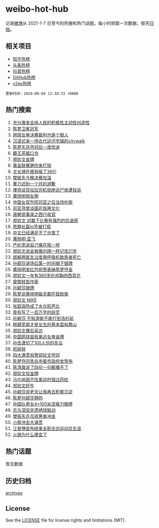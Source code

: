 # weibo-hot-hub

记录[微博](https://www.weibo.com)从 2021-1-7 日至今的热搜和热门话题。每小时抓取一次数据，按天[归档](archives)。

## 相关项目

- [知乎热榜](https://github.com/lonnyzhang423/zhihu-hot-hub)
- [头条热榜](https://github.com/lonnyzhang423/toutiao-hot-hub)
- [抖音热榜](https://github.com/lonnyzhang423/douyin-hot-hub)
- [GitHub热榜](https://github.com/lonnyzhang423/github-hot-hub)
- [v2ex热榜](https://github.com/lonnyzhang423/v2ex-hot-hub)


`更新时间：2024-08-04 12:18:23 +0800`

## 热门搜索

1. [充分激发全体人民的积极性主动性创造性](https://m.weibo.cn/search?containerid=100103type%3D1%26t%3D10%26q%3D%23%E5%85%85%E5%88%86%E6%BF%80%E5%8F%91%E5%85%A8%E4%BD%93%E4%BA%BA%E6%B0%91%E7%9A%84%E7%A7%AF%E6%9E%81%E6%80%A7%E4%B8%BB%E5%8A%A8%E6%80%A7%E5%88%9B%E9%80%A0%E6%80%A7%23&stream_entry_id=51&isnewpage=1&extparam=seat%3D1%26cate%3D10103%26q%3D%2523%25E5%2585%2585%25E5%2588%2586%25E6%25BF%2580%25E5%258F%2591%25E5%2585%25A8%25E4%25BD%2593%25E4%25BA%25BA%25E6%25B0%2591%25E7%259A%2584%25E7%25A7%25AF%25E6%259E%2581%25E6%2580%25A7%25E4%25B8%25BB%25E5%258A%25A8%25E6%2580%25A7%25E5%2588%259B%25E9%2580%25A0%25E6%2580%25A7%2523%26filter_type%3Drealtimehot%26dgr%3D0%26stream_entry_id%3D51%26c_type%3D51%26pos%3D0%26display_time%3D1722745101%26pre_seqid%3D172274510195507418158)
1. [陈梦卫冕冠军](https://m.weibo.cn/search?containerid=100103type%3D1%26t%3D10%26q%3D%23%E9%99%88%E6%A2%A6%E5%8D%AB%E5%86%95%E5%86%A0%E5%86%9B%23&stream_entry_id=31&isnewpage=1&extparam=seat%3D1%26cate%3D5001%26q%3D%2523%25E9%2599%2588%25E6%25A2%25A6%25E5%258D%25AB%25E5%2586%2595%25E5%2586%25A0%25E5%2586%259B%2523%26dgr%3D0%26stream_entry_id%3D31%26band_rank%3D1%26pos%3D0%26lcate%3D5001%26filter_type%3Drealtimehot%26flag%3D16%26c_type%3D31%26realpos%3D1%26display_time%3D1722745101%26pre_seqid%3D172274510195507418158)
1. [网球女单决赛裁判也是个狠人](https://m.weibo.cn/search?containerid=100103type%3D1%26t%3D10%26q%3D%23%E7%BD%91%E7%90%83%E5%A5%B3%E5%8D%95%E5%86%B3%E8%B5%9B%E8%A3%81%E5%88%A4%E4%B9%9F%E6%98%AF%E4%B8%AA%E7%8B%A0%E4%BA%BA%23&stream_entry_id=31&isnewpage=1&extparam=seat%3D1%26cate%3D5001%26q%3D%2523%25E7%25BD%2591%25E7%2590%2583%25E5%25A5%25B3%25E5%258D%2595%25E5%2586%25B3%25E8%25B5%259B%25E8%25A3%2581%25E5%2588%25A4%25E4%25B9%259F%25E6%2598%25AF%25E4%25B8%25AA%25E7%258B%25A0%25E4%25BA%25BA%2523%26dgr%3D0%26stream_entry_id%3D31%26band_rank%3D2%26pos%3D1%26lcate%3D5001%26filter_type%3Drealtimehot%26flag%3D0%26c_type%3D31%26realpos%3D2%26display_time%3D1722745101%26pre_seqid%3D172274510195507418158)
1. [沉浸式来一场古代运河市镇的citywalk](https://m.weibo.cn/search?containerid=100103type%3D1%26t%3D10%26q%3D%23%E6%B2%89%E6%B5%B8%E5%BC%8F%E6%9D%A5%E4%B8%80%E5%9C%BA%E5%8F%A4%E4%BB%A3%E8%BF%90%E6%B2%B3%E5%B8%82%E9%95%87%E7%9A%84citywalk%23&stream_entry_id=31&isnewpage=1&extparam=seat%3D1%26cate%3D5001%26q%3D%2523%25E6%25B2%2589%25E6%25B5%25B8%25E5%25BC%258F%25E6%259D%25A5%25E4%25B8%2580%25E5%259C%25BA%25E5%258F%25A4%25E4%25BB%25A3%25E8%25BF%2590%25E6%25B2%25B3%25E5%25B8%2582%25E9%2595%2587%25E7%259A%2584citywalk%2523%26dgr%3D0%26stream_entry_id%3D31%26band_rank%3D3%26pos%3D2%26lcate%3D5001%26filter_type%3Drealtimehot%26flag%3D1%26c_type%3D31%26realpos%3D3%26display_time%3D1722745101%26pre_seqid%3D172274510195507418158)
1. [陈梦东京夺冠后一度低迷](https://m.weibo.cn/search?containerid=100103type%3D1%26t%3D10%26q%3D%23%E9%99%88%E6%A2%A6%E4%B8%9C%E4%BA%AC%E5%A4%BA%E5%86%A0%E5%90%8E%E4%B8%80%E5%BA%A6%E4%BD%8E%E8%BF%B7%23&stream_entry_id=31&isnewpage=1&extparam=seat%3D1%26cate%3D5001%26q%3D%2523%25E9%2599%2588%25E6%25A2%25A6%25E4%25B8%259C%25E4%25BA%25AC%25E5%25A4%25BA%25E5%2586%25A0%25E5%2590%258E%25E4%25B8%2580%25E5%25BA%25A6%25E4%25BD%258E%25E8%25BF%25B7%2523%26dgr%3D0%26stream_entry_id%3D31%26band_rank%3D4%26pos%3D3%26lcate%3D5001%26filter_type%3Drealtimehot%26flag%3D1%26c_type%3D31%26realpos%3D4%26display_time%3D1722745101%26pre_seqid%3D172274510195507418158)
1. [霸王茶姬口令](https://m.weibo.cn/search?containerid=100103type%3D1%26t%3D10%26q%3D%23%E9%9C%B8%E7%8E%8B%E8%8C%B6%E5%A7%AC%E5%8F%A3%E4%BB%A4%23&stream_entry_id=31&isnewpage=1&extparam=seat%3D1%26cate%3D5001%26q%3D%2523%25E9%259C%25B8%25E7%258E%258B%25E8%258C%25B6%25E5%25A7%25AC%25E5%258F%25A3%25E4%25BB%25A4%2523%26dgr%3D0%26stream_entry_id%3D31%26band_rank%3D5%26pos%3D4%26lcate%3D5001%26filter_type%3Drealtimehot%26flag%3D1%26c_type%3D31%26realpos%3D5%26display_time%3D1722745101%26pre_seqid%3D172274510195507418158)
1. [郑钦文金牌](https://m.weibo.cn/search?containerid=100103type%3D1%26t%3D10%26q%3D%23%E9%83%91%E9%92%A6%E6%96%87%E9%87%91%E7%89%8C%23&stream_entry_id=31&isnewpage=1&extparam=seat%3D1%26cate%3D5001%26q%3D%2523%25E9%2583%2591%25E9%2592%25A6%25E6%2596%2587%25E9%2587%2591%25E7%2589%258C%2523%26dgr%3D0%26stream_entry_id%3D31%26band_rank%3D6%26pos%3D5%26lcate%3D5001%26filter_type%3Drealtimehot%26flag%3D16%26c_type%3D31%26realpos%3D6%26display_time%3D1722745101%26pre_seqid%3D172274510195507418158)
1. [黄金联赛邀你来打球](https://m.weibo.cn/search?containerid=100103type%3D1%26t%3D10%26q%3D%23%E9%BB%84%E9%87%91%E8%81%94%E8%B5%9B%E9%82%80%E4%BD%A0%E6%9D%A5%E6%89%93%E7%90%83%23&stream_entry_id=31&isnewpage=1&extparam=seat%3D1%26cate%3D5001%26q%3D%2523%25E9%25BB%2584%25E9%2587%2591%25E8%2581%2594%25E8%25B5%259B%25E9%2582%2580%25E4%25BD%25A0%25E6%259D%25A5%25E6%2589%2593%25E7%2590%2583%2523%26dgr%3D0%26stream_entry_id%3D31%26band_rank%3D7%26adid%3D249035%26lcate%3D5001%26filter_type%3Drealtimehot%26is_ad_pos%3D1%26c_type%3D31%26pos%3D6%26display_time%3D1722745101%26pre_seqid%3D172274510195507418158)
1. [尤长靖在披哥瘦了36斤](https://m.weibo.cn/search?containerid=100103type%3D1%26t%3D10%26q%3D%23%E5%B0%A4%E9%95%BF%E9%9D%96%E5%9C%A8%E6%8A%AB%E5%93%A5%E7%98%A6%E4%BA%8636%E6%96%A4%23&stream_entry_id=31&isnewpage=1&extparam=seat%3D1%26cate%3D5001%26q%3D%2523%25E5%25B0%25A4%25E9%2595%25BF%25E9%259D%2596%25E5%259C%25A8%25E6%258A%25AB%25E5%2593%25A5%25E7%2598%25A6%25E4%25BA%258636%25E6%2596%25A4%2523%26dgr%3D0%26stream_entry_id%3D31%26band_rank%3D7%26pos%3D7%26lcate%3D5001%26filter_type%3Drealtimehot%26flag%3D0%26c_type%3D31%26realpos%3D7%26display_time%3D1722745101%26pre_seqid%3D172274510195507418158)
1. [樊振东今晚决赛加油](https://m.weibo.cn/search?containerid=100103type%3D1%26t%3D10%26q%3D%23%E6%A8%8A%E6%8C%AF%E4%B8%9C%E4%BB%8A%E6%99%9A%E5%86%B3%E8%B5%9B%E5%8A%A0%E6%B2%B9%23&stream_entry_id=31&isnewpage=1&extparam=seat%3D1%26cate%3D5001%26q%3D%2523%25E6%25A8%258A%25E6%258C%25AF%25E4%25B8%259C%25E4%25BB%258A%25E6%2599%259A%25E5%2586%25B3%25E8%25B5%259B%25E5%258A%25A0%25E6%25B2%25B9%2523%26dgr%3D0%26stream_entry_id%3D31%26band_rank%3D8%26pos%3D8%26lcate%3D5001%26filter_type%3Drealtimehot%26flag%3D0%26c_type%3D31%26realpos%3D8%26display_time%3D1722745101%26pre_seqid%3D172274510195507418158)
1. [董力迟到一个月的道歉](https://m.weibo.cn/search?containerid=100103type%3D1%26t%3D10%26q%3D%23%E8%91%A3%E5%8A%9B%E8%BF%9F%E5%88%B0%E4%B8%80%E4%B8%AA%E6%9C%88%E7%9A%84%E9%81%93%E6%AD%89%23&stream_entry_id=31&isnewpage=1&extparam=seat%3D1%26cate%3D5001%26q%3D%2523%25E8%2591%25A3%25E5%258A%259B%25E8%25BF%259F%25E5%2588%25B0%25E4%25B8%2580%25E4%25B8%25AA%25E6%259C%2588%25E7%259A%2584%25E9%2581%2593%25E6%25AD%2589%2523%26dgr%3D0%26stream_entry_id%3D31%26band_rank%3D9%26pos%3D9%26lcate%3D5001%26filter_type%3Drealtimehot%26flag%3D0%26c_type%3D31%26realpos%3D9%26display_time%3D1722745101%26pre_seqid%3D172274510195507418158)
1. [律师谈货拉拉司机拒绝运尸体遭投诉](https://m.weibo.cn/search?containerid=100103type%3D1%26t%3D10%26q%3D%23%E5%BE%8B%E5%B8%88%E8%B0%88%E8%B4%A7%E6%8B%89%E6%8B%89%E5%8F%B8%E6%9C%BA%E6%8B%92%E7%BB%9D%E8%BF%90%E5%B0%B8%E4%BD%93%E9%81%AD%E6%8A%95%E8%AF%89%23&stream_entry_id=31&isnewpage=1&extparam=seat%3D1%26cate%3D5001%26q%3D%2523%25E5%25BE%258B%25E5%25B8%2588%25E8%25B0%2588%25E8%25B4%25A7%25E6%258B%2589%25E6%258B%2589%25E5%258F%25B8%25E6%259C%25BA%25E6%258B%2592%25E7%25BB%259D%25E8%25BF%2590%25E5%25B0%25B8%25E4%25BD%2593%25E9%2581%25AD%25E6%258A%2595%25E8%25AF%2589%2523%26dgr%3D0%26stream_entry_id%3D31%26band_rank%3D10%26pos%3D10%26lcate%3D5001%26filter_type%3Drealtimehot%26flag%3D1%26c_type%3D31%26realpos%3D10%26display_time%3D1722745101%26pre_seqid%3D172274510195507418158)
1. [黄晓明朋友圈](https://m.weibo.cn/search?containerid=100103type%3D1%26t%3D10%26q%3D%E9%BB%84%E6%99%93%E6%98%8E%E6%9C%8B%E5%8F%8B%E5%9C%88&stream_entry_id=31&isnewpage=1&extparam=seat%3D1%26cate%3D5001%26q%3D%25E9%25BB%2584%25E6%2599%2593%25E6%2598%258E%25E6%259C%258B%25E5%258F%258B%25E5%259C%2588%26dgr%3D0%26stream_entry_id%3D31%26band_rank%3D11%26pos%3D11%26lcate%3D5001%26filter_type%3Drealtimehot%26flag%3D1%26c_type%3D31%26realpos%3D11%26display_time%3D1722745101%26pre_seqid%3D172274510195507418158)
1. [中国女双包揽冠亚之后当场吵架](https://m.weibo.cn/search?containerid=100103type%3D1%26t%3D10%26q%3D%E4%B8%AD%E5%9B%BD%E5%A5%B3%E5%8F%8C%E5%8C%85%E6%8F%BD%E5%86%A0%E4%BA%9A%E4%B9%8B%E5%90%8E%E5%BD%93%E5%9C%BA%E5%90%B5%E6%9E%B6&stream_entry_id=31&isnewpage=1&extparam=seat%3D1%26cate%3D5001%26q%3D%25E4%25B8%25AD%25E5%259B%25BD%25E5%25A5%25B3%25E5%258F%258C%25E5%258C%2585%25E6%258F%25BD%25E5%2586%25A0%25E4%25BA%259A%25E4%25B9%258B%25E5%2590%258E%25E5%25BD%2593%25E5%259C%25BA%25E5%2590%25B5%25E6%259E%25B6%26dgr%3D0%26stream_entry_id%3D31%26band_rank%3D12%26pos%3D12%26lcate%3D5001%26filter_type%3Drealtimehot%26flag%3D1%26c_type%3D31%26realpos%3D12%26display_time%3D1722745101%26pre_seqid%3D172274510195507418158)
1. [邓亚萍曾谈国乒饭圈文化](https://m.weibo.cn/search?containerid=100103type%3D1%26t%3D10%26q%3D%23%E9%82%93%E4%BA%9A%E8%90%8D%E6%9B%BE%E8%B0%88%E5%9B%BD%E4%B9%92%E9%A5%AD%E5%9C%88%E6%96%87%E5%8C%96%23&stream_entry_id=31&isnewpage=1&extparam=seat%3D1%26cate%3D5001%26q%3D%2523%25E9%2582%2593%25E4%25BA%259A%25E8%2590%258D%25E6%259B%25BE%25E8%25B0%2588%25E5%259B%25BD%25E4%25B9%2592%25E9%25A5%25AD%25E5%259C%2588%25E6%2596%2587%25E5%258C%2596%2523%26dgr%3D0%26stream_entry_id%3D31%26band_rank%3D13%26pos%3D13%26lcate%3D5001%26filter_type%3Drealtimehot%26flag%3D2%26c_type%3D31%26realpos%3D13%26display_time%3D1722745101%26pre_seqid%3D172274510195507418158)
1. [唐朝诡事录之西行收官](https://m.weibo.cn/search?containerid=100103type%3D1%26t%3D10%26q%3D%23%E5%94%90%E6%9C%9D%E8%AF%A1%E4%BA%8B%E5%BD%95%E4%B9%8B%E8%A5%BF%E8%A1%8C%E6%94%B6%E5%AE%98%23&stream_entry_id=31&isnewpage=1&extparam=seat%3D1%26cate%3D5001%26q%3D%2523%25E5%2594%2590%25E6%259C%259D%25E8%25AF%25A1%25E4%25BA%258B%25E5%25BD%2595%25E4%25B9%258B%25E8%25A5%25BF%25E8%25A1%258C%25E6%2594%25B6%25E5%25AE%2598%2523%26dgr%3D0%26stream_entry_id%3D31%26band_rank%3D14%26pos%3D14%26lcate%3D5001%26filter_type%3Drealtimehot%26flag%3D1%26c_type%3D31%26realpos%3D14%26display_time%3D1722745101%26pre_seqid%3D172274510195507418158)
1. [郑钦文 对赢下比赛有强烈的饥渴感](https://m.weibo.cn/search?containerid=100103type%3D1%26t%3D10%26q%3D%E9%83%91%E9%92%A6%E6%96%87+%E5%AF%B9%E8%B5%A2%E4%B8%8B%E6%AF%94%E8%B5%9B%E6%9C%89%E5%BC%BA%E7%83%88%E7%9A%84%E9%A5%A5%E6%B8%B4%E6%84%9F&stream_entry_id=31&isnewpage=1&extparam=seat%3D1%26cate%3D5001%26q%3D%25E9%2583%2591%25E9%2592%25A6%25E6%2596%2587%2520%25E5%25AF%25B9%25E8%25B5%25A2%25E4%25B8%258B%25E6%25AF%2594%25E8%25B5%259B%25E6%259C%2589%25E5%25BC%25BA%25E7%2583%2588%25E7%259A%2584%25E9%25A5%25A5%25E6%25B8%25B4%25E6%2584%259F%26dgr%3D0%26stream_entry_id%3D31%26band_rank%3D15%26pos%3D15%26lcate%3D5001%26filter_type%3Drealtimehot%26flag%3D1%26c_type%3D31%26realpos%3D15%26display_time%3D1722745101%26pre_seqid%3D172274510195507418158)
1. [恩静长篇to签被打假](https://m.weibo.cn/search?containerid=100103type%3D1%26t%3D10%26q%3D%23%E6%81%A9%E9%9D%99%E9%95%BF%E7%AF%87to%E7%AD%BE%E8%A2%AB%E6%89%93%E5%81%87%23&stream_entry_id=31&isnewpage=1&extparam=seat%3D1%26cate%3D5001%26q%3D%2523%25E6%2581%25A9%25E9%259D%2599%25E9%2595%25BF%25E7%25AF%2587to%25E7%25AD%25BE%25E8%25A2%25AB%25E6%2589%2593%25E5%2581%2587%2523%26dgr%3D0%26stream_entry_id%3D31%26band_rank%3D16%26pos%3D16%26lcate%3D5001%26filter_type%3Drealtimehot%26flag%3D1%26c_type%3D31%26realpos%3D16%26display_time%3D1722745101%26pre_seqid%3D172274510195507418158)
1. [中文已经满足不了许嵩了](https://m.weibo.cn/search?containerid=100103type%3D1%26t%3D10%26q%3D%23%E4%B8%AD%E6%96%87%E5%B7%B2%E7%BB%8F%E6%BB%A1%E8%B6%B3%E4%B8%8D%E4%BA%86%E8%AE%B8%E5%B5%A9%E4%BA%86%23&stream_entry_id=31&isnewpage=1&extparam=seat%3D1%26cate%3D5001%26q%3D%2523%25E4%25B8%25AD%25E6%2596%2587%25E5%25B7%25B2%25E7%25BB%258F%25E6%25BB%25A1%25E8%25B6%25B3%25E4%25B8%258D%25E4%25BA%2586%25E8%25AE%25B8%25E5%25B5%25A9%25E4%25BA%2586%2523%26dgr%3D0%26stream_entry_id%3D31%26band_rank%3D17%26pos%3D17%26lcate%3D5001%26filter_type%3Drealtimehot%26flag%3D1%26c_type%3D31%26realpos%3D17%26display_time%3D1722745101%26pre_seqid%3D172274510195507418158)
1. [黄晓明 亚飞](https://m.weibo.cn/search?containerid=100103type%3D1%26t%3D10%26q%3D%E9%BB%84%E6%99%93%E6%98%8E+%E4%BA%9A%E9%A3%9E&stream_entry_id=31&isnewpage=1&extparam=seat%3D1%26cate%3D5001%26q%3D%25E9%25BB%2584%25E6%2599%2593%25E6%2598%258E%2520%25E4%25BA%259A%25E9%25A3%259E%26dgr%3D0%26stream_entry_id%3D31%26band_rank%3D18%26pos%3D18%26lcate%3D5001%26filter_type%3Drealtimehot%26flag%3D1%26c_type%3D31%26realpos%3D18%26display_time%3D1722745101%26pre_seqid%3D172274510195507418158)
1. [严屹宽说自己像花瓶一样](https://m.weibo.cn/search?containerid=100103type%3D1%26t%3D10%26q%3D%E4%B8%A5%E5%B1%B9%E5%AE%BD%E8%AF%B4%E8%87%AA%E5%B7%B1%E5%83%8F%E8%8A%B1%E7%93%B6%E4%B8%80%E6%A0%B7&stream_entry_id=31&isnewpage=1&extparam=seat%3D1%26cate%3D5001%26q%3D%25E4%25B8%25A5%25E5%25B1%25B9%25E5%25AE%25BD%25E8%25AF%25B4%25E8%2587%25AA%25E5%25B7%25B1%25E5%2583%258F%25E8%258A%25B1%25E7%2593%25B6%25E4%25B8%2580%25E6%25A0%25B7%26dgr%3D0%26stream_entry_id%3D31%26band_rank%3D19%26pos%3D19%26lcate%3D5001%26filter_type%3Drealtimehot%26flag%3D1%26c_type%3D31%26realpos%3D19%26display_time%3D1722745101%26pre_seqid%3D172274510195507418158)
1. [郑钦文说会我像刘翔一样记住21岁](https://m.weibo.cn/search?containerid=100103type%3D1%26t%3D10%26q%3D%23%E9%83%91%E9%92%A6%E6%96%87%E8%AF%B4%E4%BC%9A%E6%88%91%E5%83%8F%E5%88%98%E7%BF%94%E4%B8%80%E6%A0%B7%E8%AE%B0%E4%BD%8F21%E5%B2%81%23&stream_entry_id=31&isnewpage=1&extparam=seat%3D1%26cate%3D5001%26q%3D%2523%25E9%2583%2591%25E9%2592%25A6%25E6%2596%2587%25E8%25AF%25B4%25E4%25BC%259A%25E6%2588%2591%25E5%2583%258F%25E5%2588%2598%25E7%25BF%2594%25E4%25B8%2580%25E6%25A0%25B7%25E8%25AE%25B0%25E4%25BD%258F21%25E5%25B2%2581%2523%26dgr%3D0%26stream_entry_id%3D31%26band_rank%3D20%26pos%3D20%26lcate%3D5001%26filter_type%3Drealtimehot%26flag%3D1%26c_type%3D31%26realpos%3D20%26display_time%3D1722745101%26pre_seqid%3D172274510195507418158)
1. [邯郸两医生过度用呼吸机致患者死亡](https://m.weibo.cn/search?containerid=100103type%3D1%26t%3D10%26q%3D%23%E9%82%AF%E9%83%B8%E4%B8%A4%E5%8C%BB%E7%94%9F%E8%BF%87%E5%BA%A6%E7%94%A8%E5%91%BC%E5%90%B8%E6%9C%BA%E8%87%B4%E6%82%A3%E8%80%85%E6%AD%BB%E4%BA%A1%23&stream_entry_id=31&isnewpage=1&extparam=seat%3D1%26cate%3D5001%26q%3D%2523%25E9%2582%25AF%25E9%2583%25B8%25E4%25B8%25A4%25E5%258C%25BB%25E7%2594%259F%25E8%25BF%2587%25E5%25BA%25A6%25E7%2594%25A8%25E5%2591%25BC%25E5%2590%25B8%25E6%259C%25BA%25E8%2587%25B4%25E6%2582%25A3%25E8%2580%2585%25E6%25AD%25BB%25E4%25BA%25A1%2523%26dgr%3D0%26stream_entry_id%3D31%26band_rank%3D21%26pos%3D21%26lcate%3D5001%26filter_type%3Drealtimehot%26flag%3D1%26c_type%3D31%26realpos%3D21%26display_time%3D1722745101%26pre_seqid%3D172274510195507418158)
1. [孙颖莎退场后第一时间摘下银牌](https://m.weibo.cn/search?containerid=100103type%3D1%26t%3D10%26q%3D%E5%AD%99%E9%A2%96%E8%8E%8E%E9%80%80%E5%9C%BA%E5%90%8E%E7%AC%AC%E4%B8%80%E6%97%B6%E9%97%B4%E6%91%98%E4%B8%8B%E9%93%B6%E7%89%8C&stream_entry_id=31&isnewpage=1&extparam=seat%3D1%26cate%3D5001%26q%3D%25E5%25AD%2599%25E9%25A2%2596%25E8%258E%258E%25E9%2580%2580%25E5%259C%25BA%25E5%2590%258E%25E7%25AC%25AC%25E4%25B8%2580%25E6%2597%25B6%25E9%2597%25B4%25E6%2591%2598%25E4%25B8%258B%25E9%2593%25B6%25E7%2589%258C%26dgr%3D0%26stream_entry_id%3D31%26band_rank%3D22%26pos%3D22%26lcate%3D5001%26filter_type%3Drealtimehot%26flag%3D1%26c_type%3D31%26realpos%3D22%26display_time%3D1722745101%26pre_seqid%3D172274510195507418158)
1. [黄晓明发红包祝贺表妹陈梦夺金](https://m.weibo.cn/search?containerid=100103type%3D1%26t%3D10%26q%3D%23%E9%BB%84%E6%99%93%E6%98%8E%E5%8F%91%E7%BA%A2%E5%8C%85%E7%A5%9D%E8%B4%BA%E8%A1%A8%E5%A6%B9%E9%99%88%E6%A2%A6%E5%A4%BA%E9%87%91%23&stream_entry_id=31&isnewpage=1&extparam=seat%3D1%26cate%3D5001%26q%3D%2523%25E9%25BB%2584%25E6%2599%2593%25E6%2598%258E%25E5%258F%2591%25E7%25BA%25A2%25E5%258C%2585%25E7%25A5%259D%25E8%25B4%25BA%25E8%25A1%25A8%25E5%25A6%25B9%25E9%2599%2588%25E6%25A2%25A6%25E5%25A4%25BA%25E9%2587%2591%2523%26dgr%3D0%26stream_entry_id%3D31%26band_rank%3D23%26pos%3D23%26lcate%3D5001%26filter_type%3Drealtimehot%26flag%3D2%26c_type%3D31%26realpos%3D23%26display_time%3D1722745101%26pre_seqid%3D172274510195507418158)
1. [郑钦文一年有360天吃鸡胸肉西蓝花](https://m.weibo.cn/search?containerid=100103type%3D1%26t%3D10%26q%3D%23%E9%83%91%E9%92%A6%E6%96%87%E4%B8%80%E5%B9%B4%E6%9C%89360%E5%A4%A9%E5%90%83%E9%B8%A1%E8%83%B8%E8%82%89%E8%A5%BF%E8%93%9D%E8%8A%B1%23&stream_entry_id=31&isnewpage=1&extparam=seat%3D1%26cate%3D5001%26q%3D%2523%25E9%2583%2591%25E9%2592%25A6%25E6%2596%2587%25E4%25B8%2580%25E5%25B9%25B4%25E6%259C%2589360%25E5%25A4%25A9%25E5%2590%2583%25E9%25B8%25A1%25E8%2583%25B8%25E8%2582%2589%25E8%25A5%25BF%25E8%2593%259D%25E8%258A%25B1%2523%26dgr%3D0%26stream_entry_id%3D31%26band_rank%3D24%26pos%3D24%26lcate%3D5001%26filter_type%3Drealtimehot%26flag%3D0%26c_type%3D31%26realpos%3D24%26display_time%3D1722745101%26pre_seqid%3D172274510195507418158)
1. [曾黎转型作家](https://m.weibo.cn/search?containerid=100103type%3D1%26t%3D10%26q%3D%23%E6%9B%BE%E9%BB%8E%E8%BD%AC%E5%9E%8B%E4%BD%9C%E5%AE%B6%23&stream_entry_id=31&isnewpage=1&extparam=seat%3D1%26cate%3D5001%26q%3D%2523%25E6%259B%25BE%25E9%25BB%258E%25E8%25BD%25AC%25E5%259E%258B%25E4%25BD%259C%25E5%25AE%25B6%2523%26dgr%3D0%26stream_entry_id%3D31%26band_rank%3D25%26pos%3D25%26lcate%3D5001%26filter_type%3Drealtimehot%26flag%3D0%26c_type%3D31%26realpos%3D25%26display_time%3D1722745101%26pre_seqid%3D172274510195507418158)
1. [孙颖莎银牌](https://m.weibo.cn/search?containerid=100103type%3D1%26t%3D10%26q%3D%23%E5%AD%99%E9%A2%96%E8%8E%8E%E9%93%B6%E7%89%8C%23&stream_entry_id=31&isnewpage=1&extparam=seat%3D1%26cate%3D5001%26q%3D%2523%25E5%25AD%2599%25E9%25A2%2596%25E8%258E%258E%25E9%2593%25B6%25E7%2589%258C%2523%26dgr%3D0%26stream_entry_id%3D31%26band_rank%3D26%26pos%3D26%26lcate%3D5001%26filter_type%3Drealtimehot%26flag%3D0%26c_type%3D31%26realpos%3D26%26display_time%3D1722745101%26pre_seqid%3D172274510195507418158)
1. [陈梦说黄晓明每天都在鼓励我](https://m.weibo.cn/search?containerid=100103type%3D1%26t%3D10%26q%3D%23%E9%99%88%E6%A2%A6%E8%AF%B4%E9%BB%84%E6%99%93%E6%98%8E%E6%AF%8F%E5%A4%A9%E9%83%BD%E5%9C%A8%E9%BC%93%E5%8A%B1%E6%88%91%23&stream_entry_id=31&isnewpage=1&extparam=seat%3D1%26cate%3D5001%26q%3D%2523%25E9%2599%2588%25E6%25A2%25A6%25E8%25AF%25B4%25E9%25BB%2584%25E6%2599%2593%25E6%2598%258E%25E6%25AF%258F%25E5%25A4%25A9%25E9%2583%25BD%25E5%259C%25A8%25E9%25BC%2593%25E5%258A%25B1%25E6%2588%2591%2523%26dgr%3D0%26stream_entry_id%3D31%26band_rank%3D27%26pos%3D27%26lcate%3D5001%26filter_type%3Drealtimehot%26flag%3D0%26c_type%3D31%26realpos%3D27%26display_time%3D1722745101%26pre_seqid%3D172274510195507418158)
1. [郑钦文 NIKE](https://m.weibo.cn/search?containerid=100103type%3D1%26t%3D10%26q%3D%E9%83%91%E9%92%A6%E6%96%87+NIKE&stream_entry_id=31&isnewpage=1&extparam=seat%3D1%26cate%3D5001%26q%3D%25E9%2583%2591%25E9%2592%25A6%25E6%2596%2587%2520NIKE%26dgr%3D0%26stream_entry_id%3D31%26band_rank%3D28%26pos%3D28%26lcate%3D5001%26filter_type%3Drealtimehot%26flag%3D0%26c_type%3D31%26realpos%3D28%26display_time%3D1722745101%26pre_seqid%3D172274510195507418158)
1. [张韶涵热成了水光肌芭比](https://m.weibo.cn/search?containerid=100103type%3D1%26t%3D10%26q%3D%E5%BC%A0%E9%9F%B6%E6%B6%B5%E7%83%AD%E6%88%90%E4%BA%86%E6%B0%B4%E5%85%89%E8%82%8C%E8%8A%AD%E6%AF%94&stream_entry_id=31&isnewpage=1&extparam=seat%3D1%26cate%3D5001%26q%3D%25E5%25BC%25A0%25E9%259F%25B6%25E6%25B6%25B5%25E7%2583%25AD%25E6%2588%2590%25E4%25BA%2586%25E6%25B0%25B4%25E5%2585%2589%25E8%2582%258C%25E8%258A%25AD%25E6%25AF%2594%26dgr%3D0%26stream_entry_id%3D31%26band_rank%3D29%26pos%3D29%26lcate%3D5001%26filter_type%3Drealtimehot%26flag%3D0%26c_type%3D31%26realpos%3D29%26display_time%3D1722745101%26pre_seqid%3D172274510195507418158)
1. [竟有写了一百万字的综艺](https://m.weibo.cn/search?containerid=100103type%3D1%26t%3D10%26q%3D%E7%AB%9F%E6%9C%89%E5%86%99%E4%BA%86%E4%B8%80%E7%99%BE%E4%B8%87%E5%AD%97%E7%9A%84%E7%BB%BC%E8%89%BA&stream_entry_id=31&isnewpage=1&extparam=seat%3D1%26cate%3D5001%26q%3D%25E7%25AB%259F%25E6%259C%2589%25E5%2586%2599%25E4%25BA%2586%25E4%25B8%2580%25E7%2599%25BE%25E4%25B8%2587%25E5%25AD%2597%25E7%259A%2584%25E7%25BB%25BC%25E8%2589%25BA%26dgr%3D0%26stream_entry_id%3D31%26band_rank%3D30%26pos%3D30%26lcate%3D5001%26filter_type%3Drealtimehot%26flag%3D1%26c_type%3D31%26realpos%3D30%26display_time%3D1722745101%26pre_seqid%3D172274510195507418158)
1. [孙颖莎 不知道能不能打到洛杉矶](https://m.weibo.cn/search?containerid=100103type%3D1%26t%3D10%26q%3D%E5%AD%99%E9%A2%96%E8%8E%8E+%E4%B8%8D%E7%9F%A5%E9%81%93%E8%83%BD%E4%B8%8D%E8%83%BD%E6%89%93%E5%88%B0%E6%B4%9B%E6%9D%89%E7%9F%B6&stream_entry_id=31&isnewpage=1&extparam=seat%3D1%26cate%3D5001%26q%3D%25E5%25AD%2599%25E9%25A2%2596%25E8%258E%258E%2520%25E4%25B8%258D%25E7%259F%25A5%25E9%2581%2593%25E8%2583%25BD%25E4%25B8%258D%25E8%2583%25BD%25E6%2589%2593%25E5%2588%25B0%25E6%25B4%259B%25E6%259D%2589%25E7%259F%25B6%26dgr%3D0%26stream_entry_id%3D31%26band_rank%3D31%26pos%3D31%26lcate%3D5001%26filter_type%3Drealtimehot%26flag%3D0%26c_type%3D31%26realpos%3D31%26display_time%3D1722745101%26pre_seqid%3D172274510195507418158)
1. [粗腿宽肩才是女生的基本盘和靠山](https://m.weibo.cn/search?containerid=100103type%3D1%26t%3D10%26q%3D%E7%B2%97%E8%85%BF%E5%AE%BD%E8%82%A9%E6%89%8D%E6%98%AF%E5%A5%B3%E7%94%9F%E7%9A%84%E5%9F%BA%E6%9C%AC%E7%9B%98%E5%92%8C%E9%9D%A0%E5%B1%B1&stream_entry_id=31&isnewpage=1&extparam=seat%3D1%26cate%3D5001%26q%3D%25E7%25B2%2597%25E8%2585%25BF%25E5%25AE%25BD%25E8%2582%25A9%25E6%2589%258D%25E6%2598%25AF%25E5%25A5%25B3%25E7%2594%259F%25E7%259A%2584%25E5%259F%25BA%25E6%259C%25AC%25E7%259B%2598%25E5%2592%258C%25E9%259D%25A0%25E5%25B1%25B1%26dgr%3D0%26stream_entry_id%3D31%26band_rank%3D32%26pos%3D32%26lcate%3D5001%26filter_type%3Drealtimehot%26flag%3D1%26c_type%3D31%26realpos%3D32%26display_time%3D1722745101%26pre_seqid%3D172274510195507418158)
1. [郑钦文赛后采访](https://m.weibo.cn/search?containerid=100103type%3D1%26t%3D10%26q%3D%23%E9%83%91%E9%92%A6%E6%96%87%E8%B5%9B%E5%90%8E%E9%87%87%E8%AE%BF%23&stream_entry_id=31&isnewpage=1&extparam=seat%3D1%26cate%3D5001%26q%3D%2523%25E9%2583%2591%25E9%2592%25A6%25E6%2596%2587%25E8%25B5%259B%25E5%2590%258E%25E9%2587%2587%25E8%25AE%25BF%2523%26dgr%3D0%26stream_entry_id%3D31%26band_rank%3D33%26pos%3D33%26lcate%3D5001%26filter_type%3Drealtimehot%26flag%3D0%26c_type%3D31%26realpos%3D33%26display_time%3D1722745101%26pre_seqid%3D172274510195507418158)
1. [中国网球首枚奥运女单金牌](https://m.weibo.cn/search?containerid=100103type%3D1%26t%3D10%26q%3D%23%E4%B8%AD%E5%9B%BD%E7%BD%91%E7%90%83%E9%A6%96%E6%9E%9A%E5%A5%A5%E8%BF%90%E5%A5%B3%E5%8D%95%E9%87%91%E7%89%8C%23&stream_entry_id=31&isnewpage=1&extparam=seat%3D1%26cate%3D5001%26q%3D%2523%25E4%25B8%25AD%25E5%259B%25BD%25E7%25BD%2591%25E7%2590%2583%25E9%25A6%2596%25E6%259E%259A%25E5%25A5%25A5%25E8%25BF%2590%25E5%25A5%25B3%25E5%258D%2595%25E9%2587%2591%25E7%2589%258C%2523%26dgr%3D0%26stream_entry_id%3D31%26band_rank%3D34%26pos%3D34%26lcate%3D5001%26filter_type%3Drealtimehot%26flag%3D0%26c_type%3D31%26realpos%3D34%26display_time%3D1722745101%26pre_seqid%3D172274510195507418158)
1. [孙丞潇切了100人份的冬瓜](https://m.weibo.cn/search?containerid=100103type%3D1%26t%3D10%26q%3D%23%E5%AD%99%E4%B8%9E%E6%BD%87%E5%88%87%E4%BA%86100%E4%BA%BA%E4%BB%BD%E7%9A%84%E5%86%AC%E7%93%9C%23&stream_entry_id=31&isnewpage=1&extparam=seat%3D1%26cate%3D5001%26q%3D%2523%25E5%25AD%2599%25E4%25B8%259E%25E6%25BD%2587%25E5%2588%2587%25E4%25BA%2586100%25E4%25BA%25BA%25E4%25BB%25BD%25E7%259A%2584%25E5%2586%25AC%25E7%2593%259C%2523%26dgr%3D0%26stream_entry_id%3D31%26band_rank%3D35%26pos%3D35%26lcate%3D5001%26filter_type%3Drealtimehot%26flag%3D0%26c_type%3D31%26realpos%3D35%26display_time%3D1722745101%26pre_seqid%3D172274510195507418158)
1. [抓娃娃](https://m.weibo.cn/search?containerid=100103type%3D1%26t%3D10%26q%3D%E6%8A%93%E5%A8%83%E5%A8%83&stream_entry_id=31&isnewpage=1&extparam=seat%3D1%26cate%3D5001%26q%3D%25E6%258A%2593%25E5%25A8%2583%25E5%25A8%2583%26dgr%3D0%26stream_entry_id%3D31%26band_rank%3D36%26pos%3D36%26lcate%3D5001%26filter_type%3Drealtimehot%26flag%3D1%26c_type%3D31%26realpos%3D36%26display_time%3D1722745101%26pre_seqid%3D172274510195507418158)
1. [四大满贯祝贺郑钦文夺冠](https://m.weibo.cn/search?containerid=100103type%3D1%26t%3D10%26q%3D%23%E5%9B%9B%E5%A4%A7%E6%BB%A1%E8%B4%AF%E7%A5%9D%E8%B4%BA%E9%83%91%E9%92%A6%E6%96%87%E5%A4%BA%E5%86%A0%23&stream_entry_id=31&isnewpage=1&extparam=seat%3D1%26cate%3D5001%26q%3D%2523%25E5%259B%259B%25E5%25A4%25A7%25E6%25BB%25A1%25E8%25B4%25AF%25E7%25A5%259D%25E8%25B4%25BA%25E9%2583%2591%25E9%2592%25A6%25E6%2596%2587%25E5%25A4%25BA%25E5%2586%25A0%2523%26dgr%3D0%26stream_entry_id%3D31%26band_rank%3D37%26pos%3D37%26lcate%3D5001%26filter_type%3Drealtimehot%26flag%3D0%26c_type%3D31%26realpos%3D37%26display_time%3D1722745101%26pre_seqid%3D172274510195507418158)
1. [陈梦夺冠青岛市委市政府发贺电](https://m.weibo.cn/search?containerid=100103type%3D1%26t%3D10%26q%3D%23%E9%99%88%E6%A2%A6%E5%A4%BA%E5%86%A0%E9%9D%92%E5%B2%9B%E5%B8%82%E5%A7%94%E5%B8%82%E6%94%BF%E5%BA%9C%E5%8F%91%E8%B4%BA%E7%94%B5%23&stream_entry_id=31&isnewpage=1&extparam=seat%3D1%26cate%3D5001%26q%3D%2523%25E9%2599%2588%25E6%25A2%25A6%25E5%25A4%25BA%25E5%2586%25A0%25E9%259D%2592%25E5%25B2%259B%25E5%25B8%2582%25E5%25A7%2594%25E5%25B8%2582%25E6%2594%25BF%25E5%25BA%259C%25E5%258F%2591%25E8%25B4%25BA%25E7%2594%25B5%2523%26dgr%3D0%26stream_entry_id%3D31%26band_rank%3D38%26pos%3D38%26lcate%3D5001%26filter_type%3Drealtimehot%26flag%3D1%26c_type%3D31%26realpos%3D38%26display_time%3D1722745101%26pre_seqid%3D172274510195507418158)
1. [陈清晨说了四句一句都播不了](https://m.weibo.cn/search?containerid=100103type%3D1%26t%3D10%26q%3D%E9%99%88%E6%B8%85%E6%99%A8%E8%AF%B4%E4%BA%86%E5%9B%9B%E5%8F%A5%E4%B8%80%E5%8F%A5%E9%83%BD%E6%92%AD%E4%B8%8D%E4%BA%86&stream_entry_id=31&isnewpage=1&extparam=seat%3D1%26cate%3D5001%26q%3D%25E9%2599%2588%25E6%25B8%2585%25E6%2599%25A8%25E8%25AF%25B4%25E4%25BA%2586%25E5%259B%259B%25E5%258F%25A5%25E4%25B8%2580%25E5%258F%25A5%25E9%2583%25BD%25E6%2592%25AD%25E4%25B8%258D%25E4%25BA%2586%26dgr%3D0%26stream_entry_id%3D31%26band_rank%3D39%26pos%3D39%26lcate%3D5001%26filter_type%3Drealtimehot%26flag%3D1%26c_type%3D31%26realpos%3D39%26display_time%3D1722745101%26pre_seqid%3D172274510195507418158)
1. [郑钦文咬金牌](https://m.weibo.cn/search?containerid=100103type%3D1%26t%3D10%26q%3D%23%E9%83%91%E9%92%A6%E6%96%87%E5%92%AC%E9%87%91%E7%89%8C%23&stream_entry_id=31&isnewpage=1&extparam=seat%3D1%26cate%3D5001%26q%3D%2523%25E9%2583%2591%25E9%2592%25A6%25E6%2596%2587%25E5%2592%25AC%25E9%2587%2591%25E7%2589%258C%2523%26dgr%3D0%26stream_entry_id%3D31%26band_rank%3D40%26pos%3D40%26lcate%3D5001%26filter_type%3Drealtimehot%26flag%3D0%26c_type%3D31%26realpos%3D40%26display_time%3D1722745101%26pre_seqid%3D172274510195507418158)
1. [马尔尚因不住奥运村错过药检](https://m.weibo.cn/search?containerid=100103type%3D1%26t%3D10%26q%3D%23%E9%A9%AC%E5%B0%94%E5%B0%9A%E5%9B%A0%E4%B8%8D%E4%BD%8F%E5%A5%A5%E8%BF%90%E6%9D%91%E9%94%99%E8%BF%87%E8%8D%AF%E6%A3%80%23&stream_entry_id=31&isnewpage=1&extparam=seat%3D1%26cate%3D5001%26q%3D%2523%25E9%25A9%25AC%25E5%25B0%2594%25E5%25B0%259A%25E5%259B%25A0%25E4%25B8%258D%25E4%25BD%258F%25E5%25A5%25A5%25E8%25BF%2590%25E6%259D%2591%25E9%2594%2599%25E8%25BF%2587%25E8%258D%25AF%25E6%25A3%2580%2523%26dgr%3D0%26stream_entry_id%3D31%26band_rank%3D41%26pos%3D41%26lcate%3D5001%26filter_type%3Drealtimehot%26flag%3D1%26c_type%3D31%26realpos%3D41%26display_time%3D1722745101%26pre_seqid%3D172274510195507418158)
1. [郑钦文好牛](https://m.weibo.cn/search?containerid=100103type%3D1%26t%3D10%26q%3D%23%E9%83%91%E9%92%A6%E6%96%87%E5%A5%BD%E7%89%9B%23&stream_entry_id=31&isnewpage=1&extparam=seat%3D1%26cate%3D5001%26q%3D%2523%25E9%2583%2591%25E9%2592%25A6%25E6%2596%2587%25E5%25A5%25BD%25E7%2589%259B%2523%26dgr%3D0%26stream_entry_id%3D31%26band_rank%3D42%26pos%3D42%26lcate%3D5001%26filter_type%3Drealtimehot%26flag%3D0%26c_type%3D31%26realpos%3D42%26display_time%3D1722745101%26pre_seqid%3D172274510195507418158)
1. [孙颖莎说老天让我再去积累沉淀](https://m.weibo.cn/search?containerid=100103type%3D1%26t%3D10%26q%3D%23%E5%AD%99%E9%A2%96%E8%8E%8E%E8%AF%B4%E8%80%81%E5%A4%A9%E8%AE%A9%E6%88%91%E5%86%8D%E5%8E%BB%E7%A7%AF%E7%B4%AF%E6%B2%89%E6%B7%80%23&stream_entry_id=31&isnewpage=1&extparam=seat%3D1%26cate%3D5001%26q%3D%2523%25E5%25AD%2599%25E9%25A2%2596%25E8%258E%258E%25E8%25AF%25B4%25E8%2580%2581%25E5%25A4%25A9%25E8%25AE%25A9%25E6%2588%2591%25E5%2586%258D%25E5%258E%25BB%25E7%25A7%25AF%25E7%25B4%25AF%25E6%25B2%2589%25E6%25B7%2580%2523%26dgr%3D0%26stream_entry_id%3D31%26band_rank%3D43%26pos%3D43%26lcate%3D5001%26filter_type%3Drealtimehot%26flag%3D0%26c_type%3D31%26realpos%3D43%26display_time%3D1722745101%26pre_seqid%3D172274510195507418158)
1. [陈梦孙颖莎拥抱](https://m.weibo.cn/search?containerid=100103type%3D1%26t%3D10%26q%3D%E9%99%88%E6%A2%A6%E5%AD%99%E9%A2%96%E8%8E%8E%E6%8B%A5%E6%8A%B1&stream_entry_id=31&isnewpage=1&extparam=seat%3D1%26cate%3D5001%26q%3D%25E9%2599%2588%25E6%25A2%25A6%25E5%25AD%2599%25E9%25A2%2596%25E8%258E%258E%25E6%258B%25A5%25E6%258A%25B1%26dgr%3D0%26stream_entry_id%3D31%26band_rank%3D44%26pos%3D44%26lcate%3D5001%26filter_type%3Drealtimehot%26flag%3D0%26c_type%3D31%26realpos%3D44%26display_time%3D1722745101%26pre_seqid%3D172274510195507418158)
1. [中国队男女4×100米混接力银牌](https://m.weibo.cn/search?containerid=100103type%3D1%26t%3D10%26q%3D%23%E4%B8%AD%E5%9B%BD%E9%98%9F%E7%94%B7%E5%A5%B34%C3%97100%E7%B1%B3%E6%B7%B7%E6%8E%A5%E5%8A%9B%E9%93%B6%E7%89%8C%23&stream_entry_id=31&isnewpage=1&extparam=seat%3D1%26cate%3D5001%26q%3D%2523%25E4%25B8%25AD%25E5%259B%25BD%25E9%2598%259F%25E7%2594%25B7%25E5%25A5%25B34%25C3%2597100%25E7%25B1%25B3%25E6%25B7%25B7%25E6%258E%25A5%25E5%258A%259B%25E9%2593%25B6%25E7%2589%258C%2523%26dgr%3D0%26stream_entry_id%3D31%26band_rank%3D45%26pos%3D45%26lcate%3D5001%26filter_type%3Drealtimehot%26flag%3D0%26c_type%3D31%26realpos%3D45%26display_time%3D1722745101%26pre_seqid%3D172274510195507418158)
1. [恋与深空非遗绣球联动](https://m.weibo.cn/search?containerid=100103type%3D1%26t%3D10%26q%3D%23%E6%81%8B%E4%B8%8E%E6%B7%B1%E7%A9%BA%E9%9D%9E%E9%81%97%E7%BB%A3%E7%90%83%E8%81%94%E5%8A%A8%23&stream_entry_id=31&isnewpage=1&extparam=seat%3D1%26cate%3D5001%26q%3D%2523%25E6%2581%258B%25E4%25B8%258E%25E6%25B7%25B1%25E7%25A9%25BA%25E9%259D%259E%25E9%2581%2597%25E7%25BB%25A3%25E7%2590%2583%25E8%2581%2594%25E5%258A%25A8%2523%26dgr%3D0%26stream_entry_id%3D31%26band_rank%3D46%26pos%3D46%26lcate%3D5001%26filter_type%3Drealtimehot%26flag%3D1%26c_type%3D31%26realpos%3D46%26display_time%3D1722745101%26pre_seqid%3D172274510195507418158)
1. [樊振东乒乓球男单冲金](https://m.weibo.cn/search?containerid=100103type%3D1%26t%3D10%26q%3D%23%E6%A8%8A%E6%8C%AF%E4%B8%9C%E4%B9%92%E4%B9%93%E7%90%83%E7%94%B7%E5%8D%95%E5%86%B2%E9%87%91%23&stream_entry_id=31&isnewpage=1&extparam=seat%3D1%26cate%3D5001%26q%3D%2523%25E6%25A8%258A%25E6%258C%25AF%25E4%25B8%259C%25E4%25B9%2592%25E4%25B9%2593%25E7%2590%2583%25E7%2594%25B7%25E5%258D%2595%25E5%2586%25B2%25E9%2587%2591%2523%26dgr%3D0%26stream_entry_id%3D31%26band_rank%3D47%26pos%3D47%26lcate%3D5001%26filter_type%3Drealtimehot%26flag%3D0%26c_type%3D31%26realpos%3D47%26display_time%3D1722745101%26pre_seqid%3D172274510195507418158)
1. [小胖冲击大满贯](https://m.weibo.cn/search?containerid=100103type%3D1%26t%3D10%26q%3D%23%E5%B0%8F%E8%83%96%E5%86%B2%E5%87%BB%E5%A4%A7%E6%BB%A1%E8%B4%AF%23&stream_entry_id=31&isnewpage=1&extparam=seat%3D1%26cate%3D5001%26q%3D%2523%25E5%25B0%258F%25E8%2583%2596%25E5%2586%25B2%25E5%2587%25BB%25E5%25A4%25A7%25E6%25BB%25A1%25E8%25B4%25AF%2523%26dgr%3D0%26stream_entry_id%3D31%26band_rank%3D48%26pos%3D48%26lcate%3D5001%26filter_type%3Drealtimehot%26flag%3D1%26c_type%3D31%26realpos%3D48%26display_time%3D1722745101%26pre_seqid%3D172274510195507418158)
1. [江旻憓宣布结束全职击剑运动员生涯](https://m.weibo.cn/search?containerid=100103type%3D1%26t%3D10%26q%3D%23%E6%B1%9F%E6%97%BB%E6%86%93%E5%AE%A3%E5%B8%83%E7%BB%93%E6%9D%9F%E5%85%A8%E8%81%8C%E5%87%BB%E5%89%91%E8%BF%90%E5%8A%A8%E5%91%98%E7%94%9F%E6%B6%AF%23&stream_entry_id=31&isnewpage=1&extparam=seat%3D1%26cate%3D5001%26q%3D%2523%25E6%25B1%259F%25E6%2597%25BB%25E6%2586%2593%25E5%25AE%25A3%25E5%25B8%2583%25E7%25BB%2593%25E6%259D%259F%25E5%2585%25A8%25E8%2581%258C%25E5%2587%25BB%25E5%2589%2591%25E8%25BF%2590%25E5%258A%25A8%25E5%2591%2598%25E7%2594%259F%25E6%25B6%25AF%2523%26dgr%3D0%26stream_entry_id%3D31%26band_rank%3D49%26pos%3D49%26lcate%3D5001%26filter_type%3Drealtimehot%26flag%3D0%26c_type%3D31%26realpos%3D49%26display_time%3D1722745101%26pre_seqid%3D172274510195507418158)
1. [火锅为什么便宜了](https://m.weibo.cn/search?containerid=100103type%3D1%26t%3D10%26q%3D%23%E7%81%AB%E9%94%85%E4%B8%BA%E4%BB%80%E4%B9%88%E4%BE%BF%E5%AE%9C%E4%BA%86%23&stream_entry_id=31&isnewpage=1&extparam=seat%3D1%26cate%3D5001%26q%3D%2523%25E7%2581%25AB%25E9%2594%2585%25E4%25B8%25BA%25E4%25BB%2580%25E4%25B9%2588%25E4%25BE%25BF%25E5%25AE%259C%25E4%25BA%2586%2523%26dgr%3D0%26stream_entry_id%3D31%26band_rank%3D50%26pos%3D50%26lcate%3D5001%26filter_type%3Drealtimehot%26flag%3D1%26c_type%3D31%26realpos%3D50%26display_time%3D1722745101%26pre_seqid%3D172274510195507418158)

## 热门话题

暂无数据

## 历史归档

[archives](archives)

## License

See the [LICENSE](LICENSE) file for license rights and limitations (MIT).
